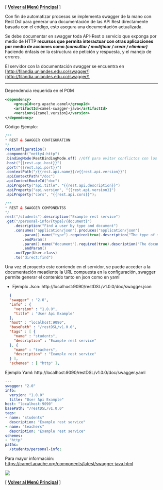 
[ **[Volver al Menú Principal](https://github.com/UniandesDSIT/Fuse-Lab-RestDsl/wiki)** ]

Con fin de automatizar procesos se implementa swagger de la mano con Rest Dsl para generar una documentación de las API Rest directamente basada con el código, esto asegura una documentación actualizada.

Se debe documentar en swagger toda API-Rest o servicio que exponga por medio de HTTP **recursos que permita interactuar con otras aplicaciones por medio de acciones como _(consultar / modificar / crear / eliminar)_** haciendo énfasis en la estructura de petición y respuesta, y el manejo de errores.

El servidor con la documentación swagger se encuentra en [http://filandia.uniandes.edu.co/swagger/](http://filandia.uniandes.edu.co/swagger/)

***

Dependencia requerida en el POM
```xml
<dependency>
	<groupId>org.apache.camel</groupId>
	<artifactId>camel-swagger-java</artifactId>
	<version>${camel.version}</version>
</dependency>
```
Código Ejemplo:

```java
/**
* REST & SWAGGER CONFIGURATION
*/
restConfiguration()
.component("netty4-http")
.bindingMode(RestBindingMode.off) //Off para evitar conflictos con los data formats
.host("{{rest.api.host}}")
.port("{{rest.api.port}}")
.contextPath("/{{rest.api.name}}/v{{rest.api.version}}")
.apiContextPath("/doc")
.apiContextRouteId("doc")
.apiProperty("api.title", "{{rest.api.description}}")
.apiProperty("api.version", "{{rest.api.version}}")
.apiProperty("cors", "{{rest.api.cors}}");

/**
* REST & SWAGGER COMPONENTSS
*/
rest("/students").description("Example rest service")
.get("/personal-info/{type}/{document}")
	.description("Find a user by type and document")				
	.consumes("application/json").produces("application/json")
		.param().name("type").required(true).description("The type of the user").defaultValue("CC").dataType("string")
		.endParam()
		.param().name("document").required(true).description("The document of the user").defaultValue("1234567").dataType("integer")
		.endParam()
	.outType(User.class)
	.to("direct:find")
```	    
Una vez el proyecto este corriendo en el servidor, se puede acceder a la documentación meadiente la URL compuesta en la configuración, swagger permite generar el contenido tanto en json como en yaml 

- Ejemplo Json: http://localhost:9090/restDSL/v1.0.0/doc/swagger.json

```json
  {
  "swagger" : "2.0",
  "info" : {
    "version" : "1.0.0",
    "title" : "User Api Example"
  },
  "host" : "localhost:9090",
  "basePath" : "/restDSL/v1.0.0",
  "tags" : [ {
    "name" : "students",
    "description" : "Example rest service"
  }, {
    "name" : "teachers",
    "description" : "Example rest service"
  } ],
  "schemes" : [ "http" ],
```

Ejemplo Yaml: http://localhost:9090/restDSL/v1.0.0/doc/swagger.yaml

```yaml
---
swagger: "2.0"
info:
  version: "1.0.0"
  title: "User Api Example"
host: "localhost:9090"
basePath: "/restDSL/v1.0.0"
tags:
- name: "students"
  description: "Example rest service"
- name: "teachers"
  description: "Example rest service"
schemes:
- "http"
paths:
  /students/personal-info:
```
Para mayor información:
https://camel.apache.org/components/latest/swagger-java.html

<img src="https://github.com/UniandesDSIT/Fuse-Lab-RestDsl/raw/master/src/main/resources/documentation/swagger.png?raw=true?raw=true"/>

[ **[Volver al Menú Principal](https://github.com/UniandesDSIT/Fuse-Lab-RestDsl/wiki)** ]

